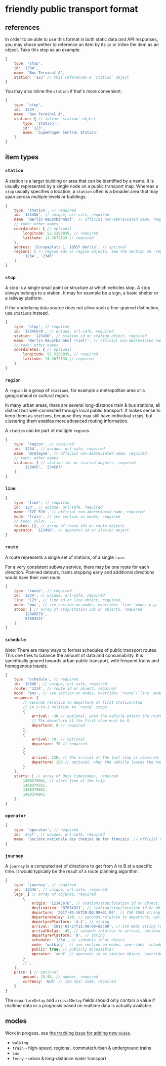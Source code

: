 # friendly public transport format

## references

In order to be able to use this format in both static data *and* API responses, you may chose wether to reference an item by its `id` or inline the item as an object. Take this stop as an example:

```js
{
	type: 'stop',
	id: '1234',
	name: 'Bus Terminal A',
	station: '123' // this references a `station` object
}
```

You may also inline the `station` if that's more convenient:

```js
{
	type: 'stop',
	id: '1234',
	name: 'Bus Terminal A',
	station: { // inline `station` object
		type: 'station',
		id: '123',
		name: 'Copenhagen Central Station'
	}
}
```

## item types

### `station`

A station is a larger building or area that can be identified by a name. It is usually represented by a single node on a public transport map. Whereas a `stop` usually specifies a location, a `station` often is a broader area that may span across multiple levels or buildings.

```js
{
	type: 'station', // required
	id: '123456', // unique, url-safe, required
	name: 'Berlin Hauptbahnhof', // official non-abbreviated name, required
	// todo: other names
	coordinates: { // optional
		longitude: 52.5250839, // required
		latitude: 13.3672133 // required
	},
	address: 'Europaplatz 1, 10557 Berlin', // optional
	regions: [ // region ids or region objects, see the section on 'region's, optional
		'1234', '2345'
	]
}
```

### `stop`

A stop is a single small point or structure at which vehicles stop. A stop always belongs to a station. It may for example be a sign, a basic shelter or a railway platform.

If the underlying data source does not allow such a fine-grained distinction, use `station`s instead.

```js
{
	type: 'stop', // required
	id: '12345678', // unique, url-safe, required
	station: '123456', // station id or station object, required
	name: 'Berlin Hauptbahnhof (tief)', // official non-abbreviated name, required
	// todo: other names
	coordinates: { // optional
		longitude: 52.5250839, // required
		latitude: 13.3672133 // required
	}
}
```

### `region`

A `region` is a group of `station`s, for example a metropolitan area or a geographical or cultural region.

In many urban areas, there are several long-distance train & bus stations, all distinct but well-connected through local public transport. It makes sense to keep them as `station`s, because they may still have individual `stop`s, but clustering them enables more advanced routing information.

A `station` can be part of multiple `region`s.

```js
{
	type: 'region', // required
	id: '1234', // unique, url-safe, required
	name: 'Bretagne', // official non-abbreviated name, required
	// todo: other names
	stations: [ // station ids or station objects, required
		'123456', '234567'
	]
}
```

### `line`

```js
{
	type: 'line', // required
	id: '123', // unique, url-safe, required
	name: 'ICE 599', // official non-abbreviated name, required
	mode: 'train', // see section on modes, required
	// todo: color, ...
	routes: [], // array of route ids or route objects
	operator: '123456', // operator id or station object
}
```

### `route`

A route represents a single set of stations, of a single `line`.

For a very consistent subway service, there may be one route for each direction. Planned detours, trains stopping early and additional directions would have their own route.

```js
{
	type: 'route', // required
	id: '1234', // unique, url-safe, required
	line: '123', // line id or line object, required,
	mode: 'bus', // see section on modes, overrides `line` mode, e.g. for replacements services
	stops: [ // array of stop/station ids or objects, required
		'12345678',
		'87654321'
	]
}
```

### `schedule`

*Note:* There are many ways to format schedules of public transport routes. This one tries to balance the amount of data and consumability. It is specifically geared towards urban public transport, with frequent trains and homogenous travels.

```js
{
	type: 'schedule', // required
	id: '12345', // unique, url-safe, required
	route: '1234', // route id or object, required
	mode: 'bus', // see section on modes, overrides `route`/`line` mode, e.g. for replacements services
	sequence: [
		// seconds relative to departure at first station/stop
		// in 1-to-1 relation to `route` stops
		{
			arrival: -30 // optional, when the vehicle enters the route
			// The departure at the first stop must be 0.
			departure: 0 // required
		},
		{
			arrival: 50, // optional
			departure: 70 // required
		}
		{
			arrival: 120, // The arrival at the last stop is required.
			departure: 150 // optional, when the vehicle leaves the route
		}
	],
	starts: [ // array of Unix timestamps, required
		1488379661, // start time of the trip
		1488379761,
		1488379861,
		1488379961
	]
}
```

### `operator`

```js
{
	type: 'operator', // required
	id: 'sncf', // unique, url-safe, required
	name: 'Société nationale des chemins de fer français' // official non-abbreviated name, required
}
```

### `journey`

A `journey` is a computed set of directions to get from A to B at a specific time. It would typically be the result of a route planning algorithm.

```js
{
	type: 'journey', // required
	id: '12345', // unique, url-safe, required
	legs: [ // array of objects, required
		{
			origin: '12345678', // station/stop/location id or object, required
			destination: '87654321', // station/stop/location id or object, required
			departure: '2017-03-16T20:00:00+01:00', // ISO 8601 string (with origin timezone), required
			departureDelay: 120, // seconds relative to departure, optional
			departurePlatform: '4-1', // string
			arrival: '2017-03-17T15:00:00+02:00', // ISO 8601 string (with destination timezone), required
			arrivalDelay: -45, // seconds relative to arrival, optional
			departurePlatform: '9', // string
			schedule: '1234', // schedule id or object
			mode: 'walking', // see section on modes, overrides `schedule` mode
			public: true, // publicly accessible?
			operator: 'sncf' // operator id or station object, overrides `schedule` mode
		}
		// …
	],
	price: { // optional
		amount: 19.95, // number, required
		currency: 'EUR' // ISO 4217 code, required
	}
}
```

The `departureDelay` and `arrivalDelay` fields should only contain a value if realtime data or a prognosis based on realtime data is actually available.

## modes

Work in progess, see [the tracking issue for adding new `mode`s](https://github.com/public-transport/friendly-public-transport-format/issues/4).

- `walking`
- `train` – high-speed, regional, commuter/urban & underground trains
- `bus`
- `ferry` – urban & long-distance water transport
